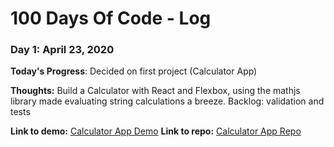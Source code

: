 # 100 Days Of Code - Log

### Day 1: April 23, 2020 

**Today's Progress**: Decided on first project (Calculator App)

**Thoughts:** Build a Calculator with React and Flexbox, using the mathjs library made evaluating string calculations a breeze.  Backlog: validation and tests

**Link to demo:** [Calculator App Demo](https://thomascraig.github.io/react-calculator/)
**Link to repo:** [Calculator App Repo](https://github.com/thomascraig/react-calculator)
